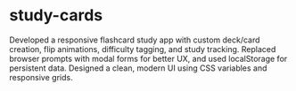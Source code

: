 # study-cards
Developed a responsive flashcard study app with custom deck/card creation, flip animations, difficulty tagging, and study tracking. Replaced browser prompts with modal forms for better UX, and used localStorage for persistent data. Designed a clean, modern UI using CSS variables and responsive grids.
